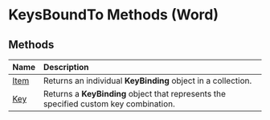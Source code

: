 
# KeysBoundTo Methods (Word)

## Methods



|**Name**|**Description**|
|:-----|:-----|
|[Item](f1456b2f-6817-5fec-68c1-f9672c6456d3.md)|Returns an individual  **KeyBinding** object in a collection.|
|[Key](efaef450-7d8d-0099-2420-07ae44c6bfa1.md)|Returns a  **KeyBinding** object that represents the specified custom key combination.|
